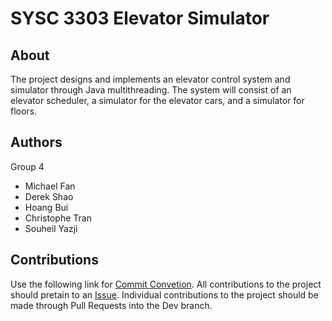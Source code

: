 # SYSC 3303 Elevator Simulator

## About
The project designs and implements an elevator control system and simulator through Java multithreading. The system will consist of an elevator scheduler, a simulator for the elevator cars, and a simulator for floors. 

## Authors
Group 4
- Michael Fan
- Derek Shao
- Hoang Bui
- Christophe Tran
- Souheil Yazji

## Contributions
Use the following link for [Commit Convetion](https://www.conventionalcommits.org/en/v1.0.0/). All contributions to the project should pretain to an [Issue](https://github.com/mpfan/SYSC-3303-Elevator-Simulator/issues). Individual contributions to the project should be made through Pull Requests into the Dev branch.